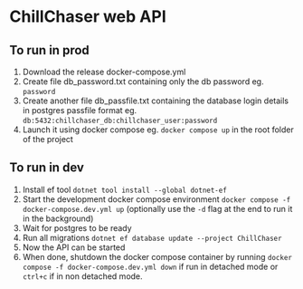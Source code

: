 # ChillChaser web API
## To run in prod
1. Download the release docker-compose.yml
2. Create file db_password.txt containing only the db password eg. `password`
3. Create another file db_passfile.txt containing the database login details in postgres passfile format eg. `db:5432:chillchaser_db:chillchaser_user:password`
4. Launch it using docker compose eg. `docker compose up` in the root folder of the project
## To run in dev
1. Install ef tool `dotnet tool install --global dotnet-ef`
2. Start the development docker compose environment `docker compose -f docker-compose.dev.yml up` (optionally use the `-d` flag at the end to run it in the background)
3. Wait for postgres to be ready
4. Run all migrations `dotnet ef database update --project ChillChaser`
5. Now the API can be started
6. When done, shutdown the docker compose container by running `docker compose -f docker-compose.dev.yml down` if run in detached mode or `ctrl+c` if in non detached mode.